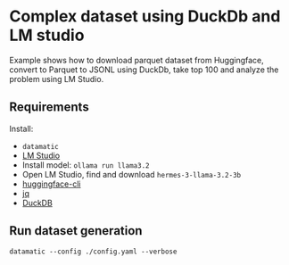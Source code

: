 # Complex dataset using DuckDb and LM studio

Example shows how to download parquet dataset from Huggingface, convert to Parquet to JSONL using DuckDb, take top 100 and analyze the problem using LM Studio.

## Requirements

Install:

- `datamatic`
- [LM Studio](https://lmstudio.ai/download)
- Install model: `ollama run llama3.2`
- Open LM Studio, find and download `hermes-3-llama-3.2-3b`
- [huggingface-cli](https://huggingface.co/docs/huggingface_hub/main/en/guides/cli)
- [jq](https://github.com/jqlang/jq)
- [DuckDB](https://duckdb.org/docs/installation/)

## Run dataset generation

`datamatic --config ./config.yaml --verbose`
